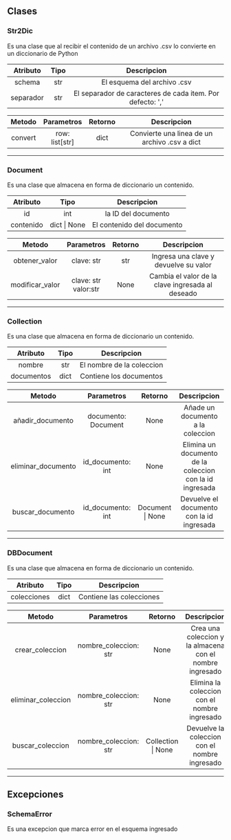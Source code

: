 ## Clases

### Str2Dic
Es una clase que al recibir el contenido de un archivo .csv lo convierte en un diccionario de Python

|  Atributo | Tipo |                        Descripcion                        |
|:---------:|:----:|:---------------------------------------------------------:|
|   schema  |  str |                El esquema del archivo .csv                |
| separador |  str | El separador de caracteres de cada item. Por defecto: ',' |

|  Metodo |   Parametros   | Retorno |                  Descripcion                  |
|:-------:|:--------------:|:-------:|:---------------------------------------------:|
| convert | row: list[str] |   dict  | Convierte una linea de un archivo .csv a dict |

---

### Document
Es una clase que almacena en forma de diccionario un contenido.

|  Atributo |     Tipo     |         Descripcion        |
|:---------:|:------------:|:--------------------------:|
|     id    |      int     |     la ID del documento    |
| contenido | dict \| None | El contenido del documento |

|      Metodo     |        Parametros       | Retorno |                    Descripcion                   |
|:---------------:|:-----------------------:|:-------:|:------------------------------------------------:|
|  obtener_valor  |        clave: str       |   str   |       Ingresa una clave y devuelve su valor      |
| modificar_valor | clave: str<br>valor:str |   None  | Cambia el valor de la clave ingresada al deseado |

---

### Collection
Es una clase que almacena en forma de diccionario un contenido.

|  Atributo  | Tipo |        Descripcion        |
|:----------:|:----:|:-------------------------:|
|   nombre   |  str | El nombre de la coleccion |
| documentos | dict |  Contiene los documentos  |

|       Metodo       |      Parametros     |      Retorno     |                        Descripcion                       |
|:------------------:|:-------------------:|:----------------:|:--------------------------------------------------------:|
|  añadir_documento  | documento: Document |       None       |             Añade un documento a la coleccion            |
| eliminar_documento |  id_documento: int  |       None       | Elimina un documento de la coleccion con la id ingresada |
|  buscar_documento  |  id_documento: int  | Document \| None |         Devuelve el documento con la id ingresada        |

---

### DBDocument
Es una clase que almacena en forma de diccionario un contenido.

|   Atributo  | Tipo |        Descripcion       |
|:-----------:|:----:|:------------------------:|
| colecciones | dict | Contiene las colecciones |

|       Metodo       |       Parametros      |       Retorno      |                        Descripcion                       |
|:------------------:|:---------------------:|:------------------:|:--------------------------------------------------------:|
|   crear_coleccion  | nombre_coleccion: str |        None        | Crea una coleccion y la almacena con el nombre ingresado |
| eliminar_coleccion | nombre_coleccion: str |        None        |       Elimina la coleccion con el nombre ingresado       |
|  buscar_coleccion  | nombre_coleccion: str | Collection \| None |       Devuelve la coleccion con el nombre ingresado      |

---

## Excepciones

### SchemaError
Es una excepcion que marca error en el esquema ingresado